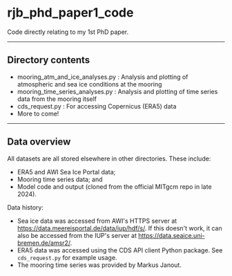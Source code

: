# rjb_phd_paper1_code
Code directly relating to my 1st PhD paper.

---------------------------------
## Directory contents
 - mooring_atm_and_ice_analyses.py : Analysis and plotting of atmospheric and sea ice conditions at the mooring
 - mooring_time_series_analyses.py : Analysis and plotting of time series data from the mooring itself
 - cds_request.py : For accessing Copernicus (ERA5) data
 - More to come!

---------------------------------
## Data overview 

All datasets are all stored elsewhere in other directories. These include:
 - ERA5 and AWI Sea Ice Portal data;
 - Mooring time series data; and
 - Model code and output (cloned from the official MITgcm repo in late 2024).

Data history:
 - Sea ice data was accessed from AWI's HTTPS server at https://data.meereisportal.de/data/iup/hdf/s/. If this doesn't work, it can also be accessed from the IUP's server at https://data.seaice.uni-bremen.de/amsr2/. 
 - ERA5 data was accessed using the CDS API client Python package. See `cds_request.py` for example usage.
 - The mooring time series was provided by Markus Janout.
